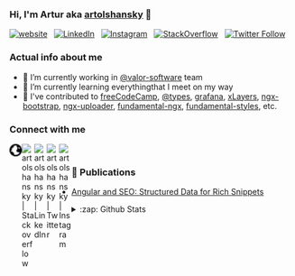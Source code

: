 ### Hi, I'm Artur aka [artolshansky][twitter] 👋

[![website](https://img.shields.io/website?label=olshansky.github.io&style=flat&url=https%3A%2F%2Folshansky.github.io)](https://olshansky.github.io) &nbsp;
[![LinkedIn](https://img.shields.io/badge/-artolshansky-0072b1?style=flat&logo=Linkedin&logoColor=white&link=https://www.linkedin.com/in/artolshansky/)](https://www.linkedin.com/in/artolshansky/) &nbsp;
[![Instagram](https://img.shields.io/badge/-artolshansky-0072b1?style=flat&color=3A32F1&logoColor=white&logo=Instagram&link=https://www.instagram.com/artolshansky/)](https://www.instagram.com/artolshansky/) &nbsp;
[![StackOverflow](https://img.shields.io/badge/-artolshansky-0072b?style=flat&color=F48225&logoColor=white&logo=Stackoverflow&link=https://stackoverflow.com/users/story/8368358)](https://stackoverflow.com/users/story/8368358) &nbsp;
[![Twitter Follow](https://img.shields.io/twitter/follow/artolshansky?color=1DA1F2&logo=twitter&logoColor=white&style=flat)](https://twitter.com/intent/follow?original_referer=https%3A%2F%2Fgithub.com%2Folshansky&screen_name=artolshansky)



### Actual info about me
- 🔭 I’m currently working in [@valor-software][valor] team
- 🌱 I’m currently learning everythingthat I meet on my way
- 🤝 I've contributed to [freeCodeCamp](https://github.com/freeCodeCamp/freeCodeCamp), [@types](https://github.com/DefinitelyTyped/DefinitelyTyped), [grafana](https://github.com/grafana/grafana), [xLayers](https://github.com/xlayers/xlayers), [ngx-bootstrap](https://github.com/valor-software/ngx-bootstrap), [ngx-uploader](https://github.com/bleenco/ngx-uploader), [fundamental-ngx](https://github.com/SAP/fundamental-ngx), [fundamental-styles](https://github.com/SAP/fundamental-styles), etc.


### Connect with me

[<img align="left" width="22px" alt="olshansky.github.io" src="https://raw.githubusercontent.com/iconic/open-iconic/master/svg/globe.svg" />][website]
[<img align="left" width="22px" alt="artolshansky | Stackoverflow" src="https://cdn.jsdelivr.net/npm/simple-icons@v3/icons/stackoverflow.svg" />][stackoverflow]
[<img align="left" width="22px" alt="artolshansky | LinkedIn" src="https://cdn.jsdelivr.net/npm/simple-icons@v3/icons/linkedin.svg" />][linkedin]
[<img align="left" width="22px" alt="artolshansky | Twitter" src="https://cdn.jsdelivr.net/npm/simple-icons@v3/icons/twitter.svg" />][twitter]
[<img align="left" width="22px" alt="artolshansky | Instagram" src="https://cdn.jsdelivr.net/npm/simple-icons@v3/icons/instagram.svg" />][instagram]

</br>

### 📕 Publications
- [Angular and SEO: Structured Data for Rich Snippets](https://valor-software.com/articles/angular-and-seo-structured-data-for-rich-snippets.html)


<details>
  <summary>:zap: Github Stats</summary>

  <img align="left" alt="olshansky's GitHub Stats" src="https://github-readme-stats.vercel.app/api?username=olshansky&show_icons=true&count_private=true" />

</details>


[website]: https://olshansky.github.io
[twitter]: https://twitter.com/artolshansky
[instagram]: https://instagram.com/artolshansky
[linkedin]: https://linkedin.com/in/artolshansky
[stackoverflow]: https://stackoverflow.com/users/8368358/art-olshansky
[valor]: https://github.com/valor-software


<!--
**olshansky/olshansky** is a ✨ _special_ ✨ repository because its `README.md` (this file) appears on your GitHub profile.

Here are some ideas to get you started:

- 🔭 I’m currently working on ...
- 🌱 I’m currently learning ...
- 👯 I’m looking to collaborate on ...
- 🤔 I’m looking for help with ...
- 💬 Ask me about ...
- 📫 How to reach me: ...
- 😄 Pronouns: ...
- ⚡ Fun fact: ...

-->
